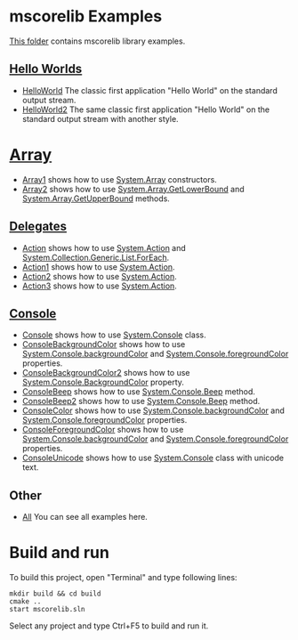 # mscorelib Examples

[This folder](.) contains mscorelib library examples.

## [Hello Worlds](HelloWorlds/README.md)

* [HelloWorld](HelloWorlds/HelloWorld/README.md) The classic first application "Hello World" on the standard output stream.
* [HelloWorld2](HelloWorlds/HelloWorld2/README.md) The same classic first application "Hello World" on the standard output stream with another style.

# [Array](Array/README.md)

* [Array1](Array/Array1/README.md) shows how to use [System.Array](https://learn.microsoft.com/en-us/dotnet/api/system.array) constructors.
* [Array2](Array/Array1/README.md) shows how to use [System.Array.GetLowerBound](https://learn.microsoft.com/en-us/dotnet/api/system.array.getlowerbound) and [System.Array.GetUpperBound](https://learn.microsoft.com/en-us/dotnet/api/system.array.getupperbound) methods.

## [Delegates](Delegates/README.md)

* [Action](Delegates/Action/README.md) shows how to use  [System.Action](https://learn.microsoft.com/en-us/dotnet/api/system.action) and [System.Collection.Generic.List.ForEach](https://learn.microsoft.com/en-us/dotnet/api/system.collections.generic.list-1.foreach#system-collections-generic-list-foreach(system-action(()))).
* [Action1](Delegates/Action1/README.md) shows how to use  [System.Action](https://learn.microsoft.com/en-us/dotnet/api/system.action).
* [Action2](Delegates/Action2/README.md) shows how to use  [System.Action](https://learn.microsoft.com/en-us/dotnet/api/system.action).
* [Action3](Delegates/Action3/README.md) shows how to use  [System.Action](https://learn.microsoft.com/en-us/dotnet/api/system.action).

## [Console](Console/README.md)

* [Console](Console/Console/README.md) shows how to use [System.Console](https://learn.microsoft.com/en-us/dotnet/api/system.console) class.
* [ConsoleBackgroundColor](Console/ConsoleBackgroundColor/README.md) shows how to use [System.Console.backgroundColor](https://learn.microsoft.com/en-us/dotnet/api/system.console.backgroundColor) and [System.Console.foregroundColor](https://learn.microsoft.com/en-us/dotnet/api/system.console.foregroundColor) properties. 
* [ConsoleBackgroundColor2](Console/ConsoleBackgroundColor2/README.md) shows how to use [System.Console.BackgroundColor](https://learn.microsoft.com/en-us/dotnet/api/system.console.backgroundcolor) property.
* [ConsoleBeep](Console/ConsoleBeep/README.md) shows how to use [System.Console.Beep](https://learn.microsoft.com/en-us/dotnet/api/system.console.beep) method.
* [ConsoleBeep2](Console/ConsoleBeep2/README.md) shows how to use [System.Console.Beep](https://learn.microsoft.com/en-us/dotnet/api/system.console.beep) method.
* [ConsoleColor](Console/ConsoleColor/README.md) shows how to use [System.Console.backgroundColor](https://learn.microsoft.com/en-us/dotnet/api/system.console.backgroundColor) and [System.Console.foregroundColor](https://learn.microsoft.com/en-us/dotnet/api/system.console.foregroundColor) properties. 
* [ConsoleForegroundColor](Console/ConsoleForegroundColor/README.md) shows how to use [System.Console.backgroundColor](https://learn.microsoft.com/en-us/dotnet/api/system.console.backgroundColor) and [System.Console.foregroundColor](https://learn.microsoft.com/en-us/dotnet/api/system.console.foregroundColor) properties. 
* [ConsoleUnicode](Console/ConsoleUnicode/README.md) shows how to use [System.Console](https://learn.microsoft.com/en-us/dotnet/api/system.console) class with unicode text.

## Other
* [All](.) You can see all examples here. 

# Build and run

To build this project, open "Terminal" and type following lines:

```batch
mkdir build && cd build
cmake ..
start mscorelib.sln
```

Select any project and type Ctrl+F5 to build and run it.

